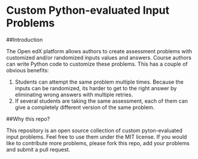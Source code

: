 # Custom Python-evaluated Input Problems

##Introduction

The Open edX platform allows authors to create assessment problems with customized and/or randomized inputs values and answers. Course authors can write Python code to customize these problems. This has a couple of obvious benefits:

1. Students can attempt the same problem multiple times. Because the inputs can be randomized, its harder to get to the right answer by eliminating wrong answers with multiple retries.
2. If several students are taking the same assessment, each of them can give a completely different version of the same problem.

##Why this repo?

This repository is an open source collection of custom pyton-evaluated input problems. Feel free to use them under the MIT license. If you would like to contribute more problems, please fork this repo, add your problems and submit a pull request. 

